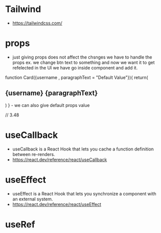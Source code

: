 # Tailwind
- https://tailwindcss.com/

# props
- just giving props does not affect the chsnges we have to handle the props
ex. we change btn text to something and now we want it to get refelected in the UI we have go inside component and add it.
<Card username= "Tejas" paragraphText = "Hello to chai aur code."/>
function Card({username , paragraphText = "Default Value"}){
    return( <h2>{username} {paragraphText}</h2>)
}
- we can also give default props value

// 3.48

# useCallback 
- useCallback is a React Hook that lets you cache a function definition between re-renders.
- https://react.dev/reference/react/useCallback

# useEffect
- useEffect is a React Hook that lets you synchronize a component with an external system.
- https://react.dev/reference/react/useEffect

# useRef
